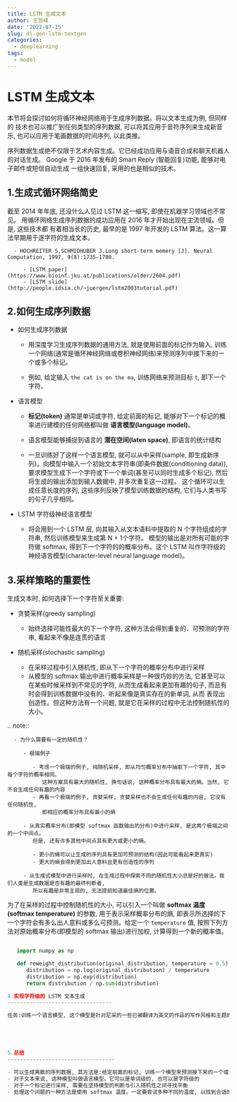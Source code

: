 ```yaml
---
title: LSTM 生成文本
author: 王哲峰
date: '2022-07-15'
slug: dl-gen-lstm-textgen
categories:
  - deeplearning
tags:
  - model
---
```


LSTM 生成文本
============================

   本节将会探讨如何将循环神经网络用于生成序列数据。将以文本生成为例, 但同样的
   技术也可以推广到任何类型的序列数据, 可以将其应用于音符序列来生成新音乐, 
   也可以应用于笔画数据的时间序列, 以此类推。

   序列数据生成绝不仅限于艺术内容生成。它已经成功应用与语音合成和聊天机器人的对话生成。
   Google 于 2016 年发布的 Smart Reply (智能回复)功能, 能够对电子邮件或短信自动生成
   一组快速回复, 采用的也是相似的技术。

1.生成式循环网络简史
----------------------------

   截至 2014 年年底, 还没什么人见过 LSTM 这一缩写, 即使在机器学习领域也不常见。
   用循环网络生成序列数据的成功应用在 2016 年才开始出现在主流领域。但是, 这些技术都
   有着相当长的历史, 最早的是 1997 年开发的 LSTM 算法。这一算法早期用于逐字符的生成文本。

      - HOCHREITER S,SCHMIDHUBER J.Long short-term memery [J]. Neural Computation, 1997, 9(8):1735-1780.

         - [LSTM paper](https://www.bioinf.jku.at/publications/older/2604.pdf) 
         - [LSTM slide](http://people.idsia.ch/~juergen/lstm2003tutorial.pdf) 


2.如何生成序列数据
----------------------------

   - 如何生成序列数据

      - 用深度学习生成序列数据的通用方法, 就是使用前面的标记作为输入, 
         训练一个网络(通常是循环神经网络或卷积神经网络)来预测序列中接下来的一个或多个标记。

      - 例如, 给定输入 `the cat is on the ma`, 训练网络来预测目标 `t`, 即下一个字符。

   - 语言模型

      - **标记(token)** 通常是单词或字符, 给定前面的标记, 能够对下一个标记的概率进行建模的任何网络都叫做 **语言模型(language model)**。
      - 语言模型能够捕捉到语言的 **潜在空间(laten space)**, 即语言的统计结构

      - 一旦训练好了这样一个语言模型, 就可以从中采样(sample, 即生成新序列)。向模型中输入一个初始文本字符串(即条件数据(conditioning data)), 
         要求模型生成下一个字符或下一个单词(甚至可以同时生成多个标记), 然后将生成的输出添加到输入数据中, 并多次重复这一过程。
         这个循环可以生成任意长度的序列, 这些序列反映了模型训练数据的结构, 它们与人类书写的句子几乎相同。

   - LSTM 字符级神经语言模型
      
      - 将会用到一个 LSTM 层, 向其输入从文本语料中提取的 N 个字符组成的字符串, 然后训练模型来生成第 N + 1个字符。
         模型的输出是对所有可能的字符做 softmax, 得到下一个字符的的概率分布。这个 LSTM 叫作字符级的神经语言模型(character-level neural language model)。

3.采样策略的重要性
---------------------------------

生成文本时, 如何选择下一个字符至关重要:

   - 贪婪采样(greedy sampling)
      
      - 始终选择可能性最大的下一个字符, 这种方法会得到重复的、可预测的字符串, 看起来不像是连贯的语言
   
   - 随机采样(stochastic sampling)
      
      - 在采样过程中引入随机性, 即从下一个字符的概率分布中进行采样
      - 从模型的 softmax 输出中进行概率采样是一种很巧妙的方法, 它甚至可以在某些时候采样到不常见的字符, 
         从而生成看起来更加有趣的句子, 而且有时会得到训练数据中没有的、听起来像是真实存在的新单词, 从而
         表现出创造性。但这种方法有一个问题, 就是它在采样的过程中无法控制随机性的大小。

   .. note:: 

      - 为什么需要有一定的随机性？

         - 极端例子
         
            - 考虑一个极端的例子, 纯随机采样, 即从均匀概率分布中抽取下一个字符, 其中每个字符的概率相同。
               这种方案具有最大的随机性, 换句话说, 这种概率分布具有最大的熵。当然, 它不会生成任何有趣的内容
            - 再看一个极端的例子, 贪婪采样, 贪婪采样也不会生成任何有趣的内容, 它没有任何随机性, 
               即相应的概率分布具有最小的熵
         
         - 从真实概率分布(即模型 softmax 函数输出的分布)中进行采样, 是这两个极端之间的一个中间点。
            但是, 还有许多其他中间点具有更大或更小的熵。

            - 更小的熵可以让生成的序列具有更加可预测的结构(因此可能看起来更真实)
            - 更大的熵会得到更加出人意料且更有创造性的序列
         
         - 从生成式模型中进行采样时, 在生成过程中探索不同的随机性大小总是好的做法。我们人类是生成数据是否有趣的最终判断者, 
            所以有趣是非常主观的, 无法提前知道最佳熵的位置。


   为了在采样的过程中控制随机性的大小, 可以引入一个叫做 **softmax 温度(softmax temperature)** 的参数, 
   用于表示采样概率分布的熵, 即表示所选择的下一个字符会有多么出人意料或多么可预测。给定一个 `temperature` 值, 
   按照下列方法对原始概率分布(即模型的 softmax 输出)进行加权, 计算得到一个新的概率值。

   ```python

      import numpy as np

      def reweight_distribution(original_distribution, temperature = 0.5):
         distribution = np.log(original_distribution) / temperature
         distribution = np.exp(distribution)
         return distribution / np.sum(distribution)

4.实现字符级的 LSTM 文本生成
---------------------------------

   任务:训练一个语言模型, 这个模型是针对尼采的一些已被翻译为英文的作品的写作风格和主题的模型





5.总结
----------------------------------

   - 可以生成离散的序列数据, 其方法是:给定前面的标记, 训练一个模型来预测接下来的一个或多个标记
   - 对于文本来说, 这种模型叫做语言模型。它可以是单词级的, 也可以是字符级的
   - 对于一个标记进行采样, 需要在坚持模型的判断与引入随机性之间寻找平衡
   - 处理这个问题的一种方法是使用 softmax 温度。一定要尝试多种不同的温度, 以找到合适的那一个
